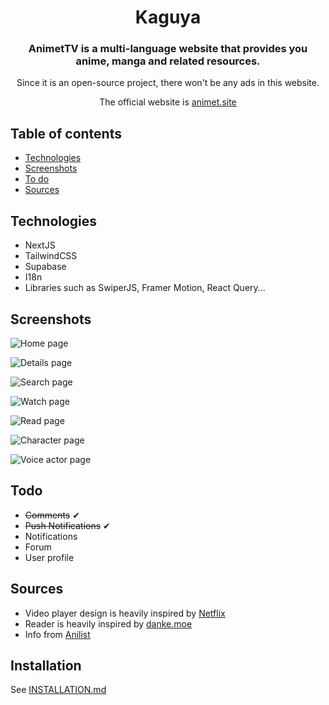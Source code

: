 <div style="text-align: center;">
<h1>Kaguya</h1>

### AnimetTV is a multi-language website that provides you anime, manga and related resources.

Since it is an open-source project, there won't be any ads in this website.

The official website is [animet.site](https://animet.site)

</div>

## Table of contents

- [Technologies](#technologies)
- [Screenshots](#screenshots)
- [To do](#todo)
- [Sources](#sources)

## Technologies

- NextJS
- TailwindCSS
- Supabase
- I18n
- Libraries such as SwiperJS, Framer Motion, React Query...

## Screenshots

![Home page](https://user-images.githubusercontent.com/68330291/157863755-42d7cf8e-d300-43f5-beff-9e8f2e15de00.png)

![Details page](https://user-images.githubusercontent.com/68330291/157862659-4ecbe0e7-9f5f-463e-80d0-d40828b28c77.png)

![Search page](https://user-images.githubusercontent.com/68330291/157862791-811553da-b799-4629-addf-f3392dca8de4.png)

![Watch page](https://user-images.githubusercontent.com/68330291/157862978-da411ae9-fefb-4c78-beb2-81c503f389d2.png)

![Read page](https://user-images.githubusercontent.com/68330291/157863159-08a1f117-e81f-4284-838f-2dc90e1b439f.png)

![Character page](https://user-images.githubusercontent.com/68330291/157863295-d1f6e16b-3e4c-4435-87a3-9bd0ef1c74fb.png)

![Voice actor page](https://user-images.githubusercontent.com/68330291/157863365-59851e7e-0367-4c6c-b084-564fb8496f80.png)

## Todo

- <s>Comments</s> ✔
- <s>Push Notifications</s> ✔
- Notifications
- Forum
- User profile

## Sources

- Video player design is heavily inspired by [Netflix](https://netflix.com)
- Reader is heavily inspired by [danke.moe](https://danke.moe)
- Info from [Anilist](anilist.co)

## Installation

See [INSTALLATION.md](INSTALLATION.md)
